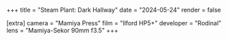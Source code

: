 +++
title =  "Steam Plant: Dark Hallway"
date =  "2024-05-24"
render = false

[extra]
camera = "Mamiya Press"
film =  "Ilford HP5+"
developer =  "Rodinal"
lens = "Mamiya-Sekor 90mm f3.5"
+++
